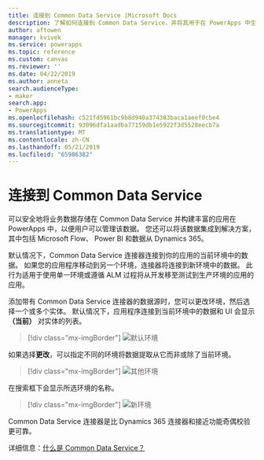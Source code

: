 ```yaml
---
title: 连接到 Common Data Service |Microsoft Docs
description: 了解如何连接到 Common Data Service，并将其用于在 PowerApps 中生成应用。
author: aftowen
manager: kvivek
ms.service: powerapps
ms.topic: reference
ms.custom: canvas
ms.reviewer: ''
ms.date: 04/22/2019
ms.author: anneta
search.audienceType:
- maker
search.app:
- PowerApps
ms.openlocfilehash: c521fd5961bc9b8d940a374383baca1aeef0cbe4
ms.sourcegitcommit: 93096dfa1aadba77159db1e5922f3d5528eecb7a
ms.translationtype: MT
ms.contentlocale: zh-CN
ms.lasthandoff: 05/21/2019
ms.locfileid: "65986382"
---
```

# <a name="connect-to-common-data-service"></a>连接到 Common Data Service

可以安全地将业务数据存储在 Common Data Service 并构建丰富的应用在 PowerApps 中，以便用户可以管理该数据。 您还可以将该数据集成到解决方案，其中包括 Microsoft Flow、 Power BI 和数据从 Dynamics 365。

默认情况下，Common Data Service 连接器连接到你的应用的当前环境中的数据。 如果您的应用程序移动到另一个环境，连接器将连接到新环境中的数据。 此行为适用于使用单一环境或遵循 ALM 过程将从开发移至测试到生产环境的应用的应用。

添加带有 Common Data Service 连接器的数据源时，您可以更改环境，然后选择一个或多个实体。 默认情况下，应用程序连接到当前环境中的数据和 UI 会显示 **（当前）** 对实体的列表。

> [!div class="mx-imgBorder"]
> ![默认环境](media/connection-common-data-service/common-data-service-connection-change-environment.png)

如果选择**更改**，可以指定不同的环境将数据提取从它而非或除了当前环境。

> [!div class="mx-imgBorder"]
> ![其他环境](media/connection-common-data-service/common-data-service-connection-select-environment.png)

在搜索框下会显示所选环境的名称。

> [!div class="mx-imgBorder"]
> ![新环境](media/connection-common-data-service/common-data-service-connection-after-change-environment.png)

Common Data Service 连接器是比 Dynamics 365 连接器和接近功能奇偶校验更可靠。

详细信息：[什么是 Common Data Service？](../../common-data-service/data-platform-intro.md)
